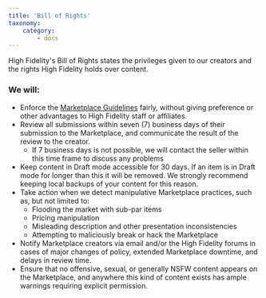 ```yaml
---
title: 'Bill of Rights'
taxonomy:
    category:
        - docs 
---
```

High Fidelity's Bill of Rights states the privileges given to our creators and the rights High Fidelity holds over content.
### We will:
* Enforce the [Marketplace Guidelines](https://docs.highfidelity.com/marketplace/submissionrules) fairly, without giving preference or other advantages to High Fidelity staff or affiliates.
* Review all submissions within seven (7) business days of their submission to the Marketplace, and communicate the result of the review to the creator.
    * If 7 business days is not possible, we will contact the seller within this time frame to discuss any problems
* Keep content in Draft mode accessible for 30 days. If an item is in Draft mode for longer than this it will be removed. We strongly recommend keeping local backups of your content for this reason.
* Take action when we detect manipulative Marketplace practices, such as, but not limited to: 
    * Flooding the market with sub-par items
    * Pricing manipulation
    * Misleading description and other presentation inconsistencies
    * Attempting to maliciously break or hack the Marketplace
* Notify Marketplace creators via email and/or the High Fidelity forums in cases of major changes of policy, extended Marketplace downtime, and delays in review time.
* Ensure that no offensive, sexual, or generally NSFW content appears on the Marketplace, and anywhere this kind of content exists has ample warnings requiring explicit permission.
